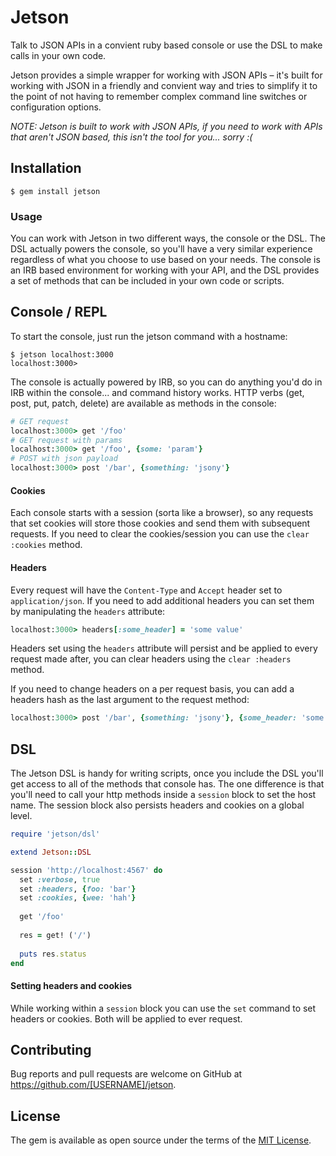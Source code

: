 # Jetson

Talk to JSON APIs in a convient ruby based console or use the DSL to make calls in your own code.

Jetson provides a simple wrapper for working with JSON APIs – it's built for working with JSON in a friendly and convient way and tries to simplify it to the point of not having to remember complex command line switches or configuration options.

*NOTE: Jetson is built to work with JSON APIs, if you need to work with APIs that aren't JSON based, this isn't the tool for you... sorry :(*

## Installation

```shell
$ gem install jetson
```

### Usage

You can work with Jetson in two different ways, the console or the DSL. The DSL actually powers the console, so you'll have a very similar experience regardless of what you choose to use based on your needs. The console is an IRB based environment for working with your API, and the DSL provides a set of methods that can be included in your own code or scripts.

## Console / REPL

To start the console, just run the jetson command with a hostname:

```shell
$ jetson localhost:3000
localhost:3000>
```

The console is actually powered by IRB, so you can do anything you'd do in IRB within the console... and command history works. HTTP verbs (get, post, put, patch, delete) are available as methods in the console:

```ruby
# GET request
localhost:3000> get '/foo'
# GET request with params
localhost:3000> get '/foo', {some: 'param'}
# POST with json payload
localhost:3000> post '/bar', {something: 'jsony'}
```

#### Cookies

Each console starts with a session (sorta like a browser), so any requests that set cookies will store those cookies and send them with subsequent requests. If you need to clear the cookies/session you can use the `clear :cookies` method.

#### Headers

Every request will have the `Content-Type` and `Accept` header set to `application/json`. If you need to add additional headers you can set them by manipulating the `headers` attribute:

```ruby
localhost:3000> headers[:some_header] = 'some value'
```

Headers set using the `headers` attribute will persist and be applied to every request made after, you can clear headers using the `clear :headers` method.


If you need to change headers on a per request basis, you can add a headers hash as the last argument to the request method:

```ruby
localhost:3000> post '/bar', {something: 'jsony'}, {some_header: 'some value'}
```


## DSL

The Jetson DSL is handy for writing scripts, once you include the DSL you'll get access to all of the methods that console has. The one difference is that you'll need to call your http methods inside a `session` block to set the host name. The session block also persists headers and cookies on a global level.

```ruby
require 'jetson/dsl'

extend Jetson::DSL

session 'http://localhost:4567' do
  set :verbose, true
  set :headers, {foo: 'bar'}
  set :cookies, {wee: 'hah'}
  
  get '/foo'
  
  res = get! ('/')
  
  puts res.status
end

```


#### Setting headers and cookies

While working within a `session` block you can use the `set` command to set headers or cookies. Both will be applied to ever request.


## Contributing

Bug reports and pull requests are welcome on GitHub at https://github.com/[USERNAME]/jetson.


## License

The gem is available as open source under the terms of the [MIT License](http://opensource.org/licenses/MIT).

